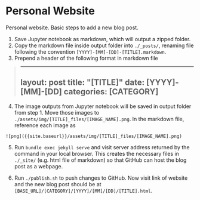 # Personal Website

Personal website. Basic steps to add a new blog post.

1. Save Jupyter notebook as markdown, which will output a zipped folder.
2. Copy the markdown file inside output folder into `./_posts/`, renaming file following the convention `[YYYY]-[MM]-[DD]-[TITLE].markdown`.
3. Prepend a header of the following format in markdown file

> ---
> layout: post
> title:  "[TITLE]"
> date:   [YYYY]-[MM]-[DD]
> categories: [CATEGORY]
> ---

4. The image outputs from Jupyter notebook will be saved in output folder from step 1. Move those images to `./assets/img/[TITLE]_files/[IMAGE_NAME].png`. In the markdown file, reference each image as

```
![png]({{site.baseurl}}/assets/img/[TITLE]_files/[IMAGE_NAME].png)
```

5. Run `bundle exec jekyll serve` and visit server address returned by the command in your local browser. This creates the necessary files in `./_site/` (e.g. html file of markdown) so that GitHub can host the blog post as a webpage.

6. Run `./publish.sh` to push changes to GitHub. Now visit link of website and the new blog post should be at `[BASE_URL]/[CATEGORY]/[YYYY]/[MM]/[DD]/[TITLE].html`. 

